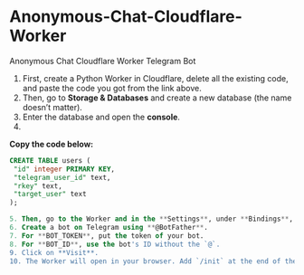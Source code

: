 # Anonymous-Chat-Cloudflare-Worker
Anonymous Chat Cloudflare Worker Telegram Bot

1. First, create a Python Worker in Cloudflare, delete all the existing code, and paste the code you got from the link above.  
2. Then, go to **Storage & Databases** and create a new database (the name doesn’t matter).  
3. Enter the database and open the **console**.
4.
**Copy the code below:**
   ```sql
CREATE TABLE users (
    "id" integer PRIMARY KEY,
    "telegram_user_id" text,
    "rkey" text,
    "target_user" text
);

5. Then, go to the Worker and in the **Settings**, under **Bindings**, bind the database you created with the name `db`.  
6. Create a bot on Telegram using **@BotFather**.  
7. For **BOT_TOKEN**, put the token of your bot.  
8. For **BOT_ID**, use the bot's ID without the `@`.  
9. Click on **Visit**.  
10. The Worker will open in your browser. Add `/init` at the end of the URL, for example: `https://yourworker.username.workers.dev/init` and press Enter to set the webhook.
